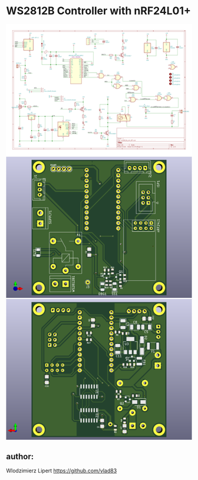 # WS2812B Controller with nRF24L01+ 

![schematic](v2/sch.svg)
![pcb_top](v2/top.png)
![pcb_bottom](v2/bottom.png)

## author:
Wlodzimierz Lipert https://github.com/vlad83

